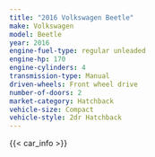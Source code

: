 ```yaml
---
title: "2016 Volkswagen Beetle"
make: Volkswagen
model: Beetle
year: 2016
engine-fuel-type: regular unleaded
engine-hp: 170
engine-cylinders: 4
transmission-type: Manual
driven-wheels: Front wheel drive
number-of-doors: 2
market-category: Hatchback
vehicle-size: Compact
vehicle-style: 2dr Hatchback
---
```


{{< car_info >}}
